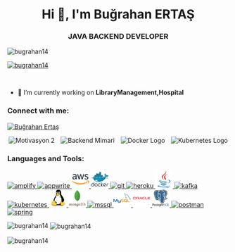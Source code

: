 <h1 align="center">Hi 👋, I'm Buğrahan ERTAŞ</h1>
<h3 align="center">JAVA BACKEND DEVELOPER</h3>

<p align="left"> <img src="https://komarev.com/ghpvc/?username=bugrahan14&label=Profile%20views&color=0e75b6&style=flat" alt="bugrahan14" /> </p>

<p align="left"> <a href="https://github.com/ryo-ma/github-profile-trophy"><img src="https://github-profile-trophy.vercel.app/?username=bugrahan14" alt="bugrahan14" /></a> </p>

<p align="left"> <a href="https://twitter.com/" target="blank"><img src="https://img.shields.io/twitter/follow/?logo=twitter&style=for-the-badge" alt="" /></a> </p>

- 🔭 I’m currently working on **LibraryManagement,Hospital**

<h3 align="left">Connect with me:</h3>
<p align="left">
  <a href="https://www.linkedin.com/in/bu%C4%9Frahan-erta%C5%9F-60618025a/" target="_blank">
    <img align="center" src="https://raw.githubusercontent.com/rahuldkjain/github-profile-readme-generator/master/src/images/icons/Social/linked-in-alt.svg" alt="Buğrahan Ertaş" height="30" width="40" />
  </a>
</p>

<p align="center">
  <img src="https://i.pinimg.com/736x/a1/61/50/a161501cdf14eaba81addec865efbade.jpg" alt="Motivasyon 2" width="180" height="180" style="object-fit:cover; margin-right:10px;"/>
  <img src="https://miro.medium.com/v2/resize:fit:900/1*o5FmjKTPdJTbhGE2MIjo6w.jpeg" alt="Backend Mimari" width="180" height="180" style="object-fit:cover; margin-right:10px;"/>
  <img src="https://raw.githubusercontent.com/collabnix/dockerlabs/master/beginners/docker/images/docker_facebook_share.png" alt="Docker Logo" width="180" height="180" style="object-fit:cover; margin-right:10px;"/>
  <img src="https://seo-formations-images.s3.fr-par.scw.cloud/kubernetes-1200x1200-1x1.png" alt="Kubernetes Logo" width="180" height="180" style="object-fit:cover;"/>
</p>


<h3 align="left">Languages and Tools:</h3>
<p align="left"> <a href="https://aws.amazon.com/amplify/" target="_blank" rel="noreferrer"> <img src="https://docs.amplify.aws/assets/logo-dark.svg" alt="amplify" width="40" height="40"/> </a> <a href="https://appwrite.io" target="_blank" rel="noreferrer"> <img src="https://www.vectorlogo.zone/logos/appwriteio/appwriteio-icon.svg" alt="appwrite" width="40" height="40"/> </a> <a href="https://aws.amazon.com" target="_blank" rel="noreferrer"> <img src="https://raw.githubusercontent.com/devicons/devicon/master/icons/amazonwebservices/amazonwebservices-original-wordmark.svg" alt="aws" width="40" height="40"/> </a> <a href="https://www.docker.com/" target="_blank" rel="noreferrer"> <img src="https://raw.githubusercontent.com/devicons/devicon/master/icons/docker/docker-original-wordmark.svg" alt="docker" width="40" height="40"/> </a> <a href="https://git-scm.com/" target="_blank" rel="noreferrer"> <img src="https://www.vectorlogo.zone/logos/git-scm/git-scm-icon.svg" alt="git" width="40" height="40"/> </a> <a href="https://heroku.com" target="_blank" rel="noreferrer"> <img src="https://www.vectorlogo.zone/logos/heroku/heroku-icon.svg" alt="heroku" width="40" height="40"/> </a> <a href="https://www.java.com" target="_blank" rel="noreferrer"> <img src="https://raw.githubusercontent.com/devicons/devicon/master/icons/java/java-original.svg" alt="java" width="40" height="40"/> </a> <a href="https://kafka.apache.org/" target="_blank" rel="noreferrer"> <img src="https://www.vectorlogo.zone/logos/apache_kafka/apache_kafka-icon.svg" alt="kafka" width="40" height="40"/> </a> <a href="https://kubernetes.io" target="_blank" rel="noreferrer"> <img src="https://www.vectorlogo.zone/logos/kubernetes/kubernetes-icon.svg" alt="kubernetes" width="40" height="40"/> </a> <a href="https://www.linux.org/" target="_blank" rel="noreferrer"> <img src="https://raw.githubusercontent.com/devicons/devicon/master/icons/linux/linux-original.svg" alt="linux" width="40" height="40"/> </a> <a href="https://www.mongodb.com/" target="_blank" rel="noreferrer"> <img src="https://raw.githubusercontent.com/devicons/devicon/master/icons/mongodb/mongodb-original-wordmark.svg" alt="mongodb" width="40" height="40"/> </a> <a href="https://www.microsoft.com/en-us/sql-server" target="_blank" rel="noreferrer"> <img src="https://www.svgrepo.com/show/303229/microsoft-sql-server-logo.svg" alt="mssql" width="40" height="40"/> </a> <a href="https://www.mysql.com/" target="_blank" rel="noreferrer"> <img src="https://raw.githubusercontent.com/devicons/devicon/master/icons/mysql/mysql-original-wordmark.svg" alt="mysql" width="40" height="40"/> </a> <a href="https://www.oracle.com/" target="_blank" rel="noreferrer"> <img src="https://raw.githubusercontent.com/devicons/devicon/master/icons/oracle/oracle-original.svg" alt="oracle" width="40" height="40"/> </a> <a href="https://www.postgresql.org" target="_blank" rel="noreferrer"> <img src="https://raw.githubusercontent.com/devicons/devicon/master/icons/postgresql/postgresql-original-wordmark.svg" alt="postgresql" width="40" height="40"/> </a> <a href="https://postman.com" target="_blank" rel="noreferrer"> <img src="https://www.vectorlogo.zone/logos/getpostman/getpostman-icon.svg" alt="postman" width="40" height="40"/> </a> <a href="https://spring.io/" target="_blank" rel="noreferrer"> <img src="https://www.vectorlogo.zone/logos/springio/springio-icon.svg" alt="spring" width="40" height="40"/> </a> </p>

<p><img align="left" src="https://github-readme-stats.vercel.app/api/top-langs?username=bugrahan14&show_icons=true&locale=en&layout=compact" alt="bugrahan14" /></p>

<p>&nbsp;<img align="center" src="https://github-readme-stats.vercel.app/api?username=bugrahan14&show_icons=true&locale=en" alt="bugrahan14" /></p>

<p><img align="center" src="https://github-readme-streak-stats.herokuapp.com/?user=bugrahan14&" alt="bugrahan14" /></p>
